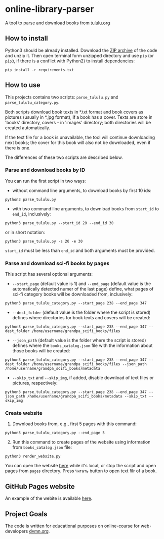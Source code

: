 # online-library-parser

A tool to parse and download books from [tululu.org](https://tululu.org/)

## How to install

Python3 should be already installed.
Download the [ZIP archive](https://github.com/Katsutami7moto/online-library-parser/archive/refs/heads/main.zip) of the code and unzip it.
Then open terminal form unzipped directory and use `pip` (or `pip3`, if there is a conflict with Python2) to install dependencies:
```commandline
pip install -r requirements.txt
```

## How to use

This projects contains two scripts: `parse_tululu.py` and 
`parse_tululu_category.py`.

Both scripts download book texts in *.txt format and book covers as pictures (usually in *.jpg format), if a book has a cover. Texts are store in 'books' directory, covers - in 'images' directory; both directories will be created automatically.

If the text file for a book is unavailable, the tool will continue downloading next books; the cover for this book will also not be downloaded, even if there is one.

The differences of these two scripts are described below.

### Parse and download books by ID

You can run the first script in two ways:

- without command line arguments, to download books by first 10 ids:
```commandline
python3 parse_tululu.py
```
- with two command line arguments, to download books from `start_id` to `end_id`, inclusively:
```commandline
python3 parse_tululu.py --start_id 20 --end_id 30
```
or in short notation:
```commandline
python3 parse_tululu.py -s 20 -e 30
```
`start_id` must be less than `end_id` and both arguments must be provided.

### Parse and download sci-fi books by pages

This script has several optional arguments:

- `--start_page` (default value is 1) and `--end_page` (default value is the automatically detected numer of the last page) define, what pages of sci-fi category books will be downloaded from, inclusively:
```commandline
python3 parse_tululu_category.py --start_page 238 --end_page 347
```
- `--dest_folder` (default value is the folder where the script is stored) defines where directories for book texts and covers will be created:
```commandline
python3 parse_tululu_category.py --start_page 238 --end_page 347 --dest_folder /home/username/grandpa_scifi_books/files
```
- `--json_path` (default value is the folder where the script is stored) defines where the `books_catalog.json` file with the information about those books will be created:
```commandline
python3 parse_tululu_category.py --start_page 238 --end_page 347 --dest_folder /home/username/grandpa_scifi_books/files --json_path /home/username/grandpa_scifi_books/metadata
```
- `--skip_txt` and `--skip_img`, if added, disable download of text files or pictures, respectively:
```commandline
python3 parse_tululu_category.py --start_page 238 --end_page 347 --json_path /home/username/grandpa_scifi_books/metadata --skip_txt --skip_img
```

### Create website

1. Download books from, e.g., first 5 pages with this command:
```commandline
python3 parse_tululu_category.py --end_page 5
```
2. Run this command to create pages of the website using information from `books_catalog.json` file:
```commandline
python3 render_website.py
```
You can open the website [here](http://127.0.0.1:5500/) while it's local, or stop the script and open pages from `pages` directory. Press `Читать` button to open text filr of a book.

## GitHub Pages website

An example of the webite is available [here](https://katsutami7moto.github.io/online-library-parser/pages/index1.html).

## Project Goals

The code is written for educational purposes on online-course for web-developers [dvmn.org](https://dvmn.org/).
